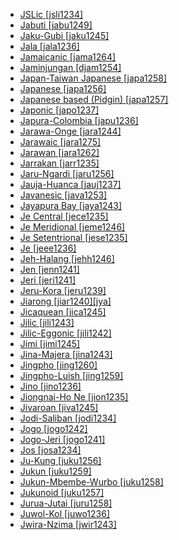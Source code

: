 - [JSLic [jsli1234]](tree/sign1238/sign1237/jsli1234/jslic.jsli1234.ini)
- [Jabuti [jabu1249]](tree/nucl1710/jabu1249/jabuti.jabu1249.ini)
- [Jaku-Gubi [jaku1245]](tree/atla1278/volt1241/benu1247/bant1294/sout3152/jara1262/nige1254/jaku1245/jakugubi.jaku1245.ini)
- [Jala [jala1236]](tree/gunw1250/gunw1253/east2701/jala1236/jala.jala1236.ini)
- [Jamaicanic [jama1264]](tree/indo1319/germ1287/nort3152/west2793/nort3175/angl1264/angl1265/merc1242/macr1271/guin1259/cari1284/west2854/jama1264/jamaicanic.jama1264.ini)
- [Jaminjungan [djam1254]](tree/mirn1241/djam1254/jaminjungan.djam1254.ini)
- [Japan-Taiwan Japanese [japa1258]](tree/japo1237/japa1256/japa1258/japantaiwanjapanese.japa1258.ini)
- [Japanese [japa1256]](tree/japo1237/japa1256/japanese.japa1256.ini)
- [Japanese based (Pidgin) [japa1257]](tree/pidg1258/japa1257/japanesebasedpidgin.japa1257.ini)
- [Japonic [japo1237]](tree/japo1237/japonic.japo1237.ini)
- [Japura-Colombia [japu1236]](tree/araw1281/nort2990/inla1264/japu1236/japuracolombia.japu1236.ini)
- [Jarawa-Onge [jara1244]](tree/jara1244/jarawaonge.jara1244.ini)
- [Jarawaic [jara1275]](tree/atla1278/volt1241/benu1247/bant1294/sout3152/jara1262/nige1254/jara1275/jarawaic.jara1275.ini)
- [Jarawan [jara1262]](tree/atla1278/volt1241/benu1247/bant1294/sout3152/jara1262/jarawan.jara1262.ini)
- [Jarrakan [jarr1235]](tree/jarr1235/jarrakan.jarr1235.ini)
- [Jaru-Ngardi [jaru1256]](tree/pama1250/dese1234/ngum1251/ngum1252/jaru1256/jarungardi.jaru1256.ini)
- [Jauja-Huanca [jauj1237]](tree/quec1387/quec1386/cent2141/jauj1237/jaujahuanca.jauj1237.ini)
- [Javanesic [java1253]](tree/aust1307/nucl1752/mala1545/java1253/javanesic.java1253.ini)
- [Jayapura Bay [jaya1243]](tree/aust1307/nucl1752/mala1545/cent2237/east2712/ocea1241/west2818/nort3206/sarm1241/jaya1243/jayapurabay.jaya1243.ini)
- [Je Central [jece1235]](tree/nucl1710/jeee1236/jece1235/jecentral.jece1235.ini)
- [Je Meridional [jeme1246]](tree/nucl1710/jeee1236/jeme1246/jemeridional.jeme1246.ini)
- [Je Setentrional [jese1235]](tree/nucl1710/jeee1236/jese1235/jesetentrional.jese1235.ini)
- [Je [jeee1236]](tree/nucl1710/jeee1236/je.jeee1236.ini)
- [Jeh-Halang [jehh1246]](tree/aust1305/bahn1264/nort3150/jehh1244/jehh1246/jehhalang.jehh1246.ini)
- [Jen [jenn1241]](tree/atla1278/volt1241/nort3149/gura1261/cent2243/waja1258/bikw1235/jenn1241/jen.jenn1241.ini)
- [Jeri [jeri1241]](tree/mand1469/west2780/mand1431/cent2047/mand1432/jogo1241/jeri1241/jeri.jeri1241.ini)
- [Jeru-Kora [jeru1239]](tree/grea1241/cent1986/nort2678/jeru1239/jerukora.jeru1239.ini)
- [Jiarong [jiar1240][jya]](tree/sino1245/burm1265/naqi1236/qian1263/rgya1241/core1262/jiar1240/jiarong.jiar1240.ini)
- [Jicaquean [jica1245]](tree/jica1245/jicaquean.jica1245.ini)
- [Jilic [jili1243]](tree/atla1278/volt1241/benu1247/benu1248/alum1249/jili1242/jili1243/jilic.jili1243.ini)
- [Jilic-Eggonic [jili1242]](tree/atla1278/volt1241/benu1247/benu1248/alum1249/jili1242/jiliceggonic.jili1242.ini)
- [Jimi [jimi1245]](tree/nucl1709/cent2120/jimi1245/jimi.jimi1245.ini)
- [Jina-Majera [jina1243]](tree/afro1255/chad1250/bium1280/nort3156/jina1243/jinamajera.jina1243.ini)
- [Jingpho [jing1260]](tree/sino1245/brah1260/jing1259/jing1260/jingpho.jing1260.ini)
- [Jingpho-Luish [jing1259]](tree/sino1245/brah1260/jing1259/jingpholuish.jing1259.ini)
- [Jino [jino1236]](tree/sino1245/burm1265/lolo1265/lolo1267/hani1249/jino1236/jino.jino1236.ini)
- [Jiongnai-Ho Ne [jion1235]](tree/hmon1336/hmon1337/nucl1714/jion1235/jiongnaihone.jion1235.ini)
- [Jivaroan [jiva1245]](tree/jiva1245/jivaroan.jiva1245.ini)
- [Jodi-Saliban [jodi1234]](tree/jodi1234/jodisaliban.jodi1234.ini)
- [Jogo [jogo1242]](tree/mand1469/west2780/mand1431/cent2047/mand1432/jogo1241/jogo1242/jogo.jogo1242.ini)
- [Jogo-Jeri [jogo1241]](tree/mand1469/west2780/mand1431/cent2047/mand1432/jogo1241/jogojeri.jogo1241.ini)
- [Jos [josa1234]](tree/atla1278/volt1241/benu1247/kain1275/cent2242/basa1288/east2404/josa1234/jos.josa1234.ini)
- [Ju-Kung [juku1256]](tree/kxaa1236/juku1256/jukung.juku1256.ini)
- [Jukun [juku1259]](tree/atla1278/volt1241/benu1247/juku1257/cent2241/juku1258/juku1259/jukun.juku1259.ini)
- [Jukun-Mbembe-Wurbo [juku1258]](tree/atla1278/volt1241/benu1247/juku1257/cent2241/juku1258/jukunmbembewurbo.juku1258.ini)
- [Jukunoid [juku1257]](tree/atla1278/volt1241/benu1247/juku1257/jukunoid.juku1257.ini)
- [Jurua-Jutai [juru1258]](tree/araw1281/nort2990/juru1258/juruajutai.juru1258.ini)
- [Juwol-Kol [juwo1236]](tree/grea1241/cent1986/midd1323/juwo1236/juwolkol.juwo1236.ini)
- [Jwira-Nzima [jwir1243]](tree/atla1278/volt1241/kwav1236/nyoa1234/poto1254/tano1248/cent2262/biaa1238/sout2779/jwir1243/jwiranzima.jwir1243.ini)
